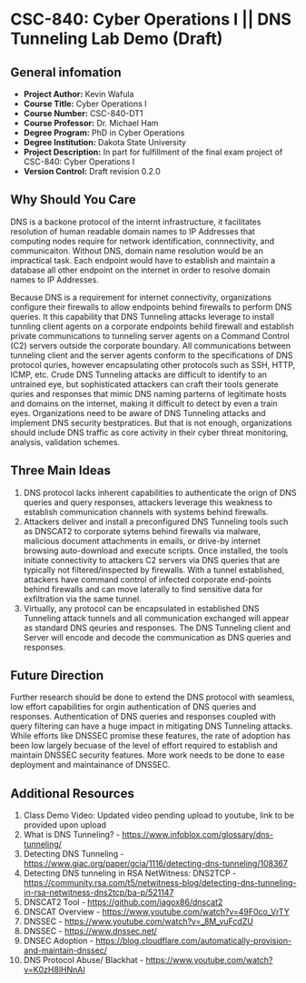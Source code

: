 # CSC-840: Cyber Operations I || DNS Tunneling Lab Demo (Draft)

## General infomation
- **Project Author:**  Kevin Wafula
- **Course Title:** Cyber Operations I
- **Course Number:** CSC-840-DT1
- **Course Professor:** Dr. Michael Ham
- **Degree Program:** PhD in Cyber Operations
- **Degree Institution:** Dakota State University  
- **Project Description:** In part for fulfillment of the final exam project of CSC-840: Cyber Operations I
- **Version Control:** Draft revision 0.2.0

## Why Should You Care
DNS is a backone protocol of the internt infrastructure, it facilitates resolution of human readable domain names to IP Addresses that computing nodes require for network identification, connnectivity, and communicaiton. Without DNS, domain name resolution would be an impractical task. Each endpoint would have to establish and maintain a database all other endpoint on the internet in order to resolve domain names to IP Addresses. 

Because DNS is a requirement for internet connectivity, organizations configure their firewalls to allow endpoints behind firewalls to perform DNS queries. It this capability that DNS Tunneling attacks leverage to install tunnling client agents on a corporate endpoints behild firewall and establish private communications to tunneling server agents on a Command Control (C2) servers outside the corporate boundary. All communications between tunneling client and the server agents conform to the specifications of DNS protocol quries, however encapsulating other protocols such as SSH, HTTP, ICMP, etc. Crude DNS Tunneling attacks are difficult to identify to an untrained eye, but sophisticated attackers can craft their tools generate quries and responses that mimic DNS naming parterns of legitimate hosts and domains on the internet, making it difficult to detect by even a train eyes. Organizations need to be aware of DNS Tunneling attacks and implement DNS security bestpratices. But that is not enough, organizations should include DNS traffic as core activity in their cyber threat monitoring, analysis, validation schemes.

## Three Main Ideas
1. DNS protocol lacks inherent capabilities to authenticate the orign of DNS queries and query responses, attackers leverage this weakness to establish communication channels with systems behind firewalls.
2. Attackers deliver and install a preconfigured DNS Tunneling tools such as DNSCAT2 to corporate sytems behind firewalls via malware, malicious document attachments in emails, or drive-by internet browsing auto-download and execute scripts. Once installed, the tools initiate connectivity to attackers C2 servers via DNS queries that are typically not filtered/inspected by firewalls. With a tunnel established, attackers have command control of infected corporate end-points behind firewalls and can move laterally to find sensitive data for exfiltration via the same tunnel.
3. Virtually, any protocol can be encapsulated in established DNS Tunneling attack tunnels and all communication exchanged will appear as standard DNS qeuries and responses. The DNS Tunneling client and Server will encode and decode the communication as DNS queries and responses.

## Future Direction
Further research should be done to extend the DNS protocol with seamless, low effort capabilities for orgin authentication of DNS queries and responses. Authentication of DNS queries and responses coupled with query filtering can have a huge impact in mitigating DNS Tunneling attacks. While efforts like DNSSEC promise these features, the rate of adoption has been low largely becuase of the level of effort required to establish and maintain DNSSEC security features. More work needs to be done to ease deployment and maintainance of DNSSEC.

## Additional Resources
1. Class Demo Video: Updated video pending upload to youtube, link to be provided upon upload
2. What is DNS Tunneling? - https://www.infoblox.com/glossary/dns-tunneling/
3. Detecting DNS Tunneling - https://www.giac.org/paper/gcia/1116/detecting-dns-tunneling/108367
4. Detecting DNS tunneling in RSA NetWitness: DNS2TCP - https://community.rsa.com/t5/netwitness-blog/detecting-dns-tunneling-in-rsa-netwitness-dns2tcp/ba-p/521147
5. DNSCAT2 Tool - https://github.com/iagox86/dnscat2
6. DNSCAT Overview - https://www.youtube.com/watch?v=49F0co_VrTY
7. DNSSEC - https://www.youtube.com/watch?v=_8M_vuFcdZU
8. DNSSEC - https://www.dnssec.net/
9. DNSEC Adoption - https://blog.cloudflare.com/automatically-provision-and-maintain-dnssec/
10. DNS Protocol Abuse/ Blackhat - https://www.youtube.com/watch?v=K0zH8lHNnAI
